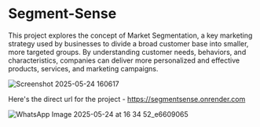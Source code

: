 # Segment-Sense
This project explores the concept of Market Segmentation, a key marketing strategy used by businesses to divide a broad customer base into smaller, more targeted groups. By understanding customer needs, behaviors, and characteristics, companies can deliver more personalized and effective products, services, and marketing campaigns.


![Screenshot 2025-05-24 160617](https://github.com/user-attachments/assets/0ef863d5-e973-4fbc-aac2-c6bb97929694)

Here's the direct url for the project - https://segmentsense.onrender.com


![WhatsApp Image 2025-05-24 at 16 34 52_e6609065](https://github.com/user-attachments/assets/a1c4b009-ce52-4ab2-9c00-8a43dc096458)
